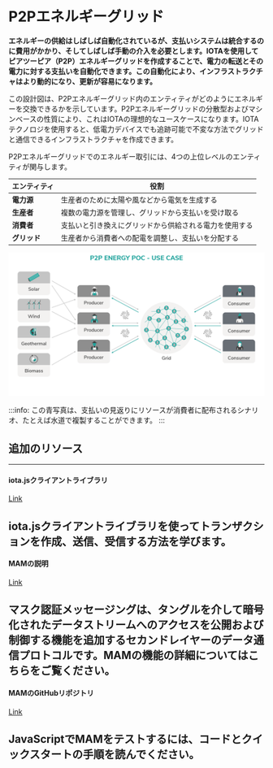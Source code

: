 # P2Pエネルギーグリッド
<!-- # Peer-to-peer energy grid -->

**エネルギーの供給はしばしば自動化されているが、支払いシステムは統合するのに費用がかかり、そしてしばしば手動の介入を必要とします。IOTAを使用してピアツーピア（P2P）エネルギーグリッドを作成することで、電力の転送とその電力に対する支払いを自動化できます。この自動化により、インフラストラクチャはより動的になり、更新が容易になります。**
<!-- **Although the supply of energy is often automated, the payment system is expensive to integrate and often requires manual intervention. By creating a peer-to-peer (P2P) energy grid with IOTA, you can automate the transfer of power and the payment for that power. This automation makes your infrastructure more dynamic and easier to update.** -->

この設計図は、P2Pエネルギーグリッド内のエンティティがどのようにエネルギーを交換できるかを示しています。P2Pエネルギーグリッドの分散型およびマシンベースの性質により、これはIOTAの理想的なユースケースになります。IOTAテクノロジを使用すると、低電力デバイスでも追跡可能で不変な方法でグリッドと通信できるインフラストラクチャを作成できます。
<!-- This blueprint demonstrates how entities in a P2P energy grid can trade energy. The distributed and machine-based nature of the P2P energy grid make this an ideal use case for IOTA. Using IOTA technologies, you can create an infrastructure where even low-powered devices can communicate with the grid in a traceable and immutable way. -->

P2Pエネルギーグリッドでのエネルギー取引には、4つの上位レベルのエンティティが関与します。
<!-- Trading energy on a P2P energy grid involves four high-level entities: -->

| **エンティティ** | **役割** |
| ---------------- | -------- |
| **電力源** | 生産者のために太陽や風などから電気を生成する |
| **生産者** | 複数の電力源を管理し、グリッドから支払いを受け取る |
| **消費者** | 支払いと引き換えにグリッドから供給される電力を使用する |
| **グリッド** | 生産者から消費者への配電を調整し、支払いを分配する |

![P2P Energy PoC - Use Case Picture](../images/p2p_use_case.png)

:::info:
この青写真は、支払いの見返りにリソースが消費者に配布されるシナリオ、たとえば水道で複製することができます。
:::
<!-- :::info: -->
<!-- This blueprint can be replicated in any scenario where a resource is distributed to consumers in return for payment, for example water supply. -->
<!-- ::: -->

## 追加のリソース
<!-- ## Additional resources -->

---------------
#### iota.jsクライアントライブラリ ####
[Link](root://iota-js/0.1/README.md)

iota.jsクライアントライブラリを使ってトランザクションを作成、送信、受信する方法を学びます。
---
#### MAMの説明 ####
[Link](https://blog.iota.org/introducing-masked-authenticated-messaging-e55c1822d50e)

マスク認証メッセージングは、タングルを介して暗号化されたデータストリームへのアクセスを公開および制御する機能を追加するセカンドレイヤーのデータ通信プロトコルです。MAMの機能の詳細についてはこちらをご覧ください。
---
#### MAMのGitHubリポジトリ ####
[Link](https://github.com/iotaledger/mam.client.js)

JavaScriptでMAMをテストするには、コードとクイックスタートの手順を読んでください。
---------------
